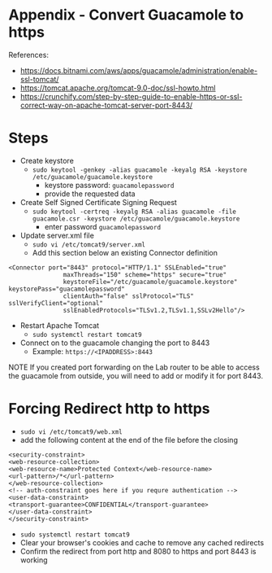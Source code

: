 # Appendix - Convert Guacamole to https

References:
- https://docs.bitnami.com/aws/apps/guacamole/administration/enable-ssl-tomcat/
- https://tomcat.apache.org/tomcat-9.0-doc/ssl-howto.html
- https://crunchify.com/step-by-step-guide-to-enable-https-or-ssl-correct-way-on-apache-tomcat-server-port-8443/

# Steps
- Create keystore
  - `sudo keytool -genkey -alias guacamole -keyalg RSA -keystore /etc/guacamole/guacamole.keystore`
    - keystore password: `guacamolepassword`
    - provide the requested data
- Create Self Signed Certificate Signing Request
  - `sudo keytool -certreq -keyalg RSA -alias guacamole -file guacamole.csr -keystore /etc/guacamole/guacamole.keystore`
    - enter password `guacamolepassword`
- Update server.xml file
  - `sudo vi /etc/tomcat9/server.xml`
  - Add this section below an existing Connector definition
```
<Connector port="8443" protocol="HTTP/1.1" SSLEnabled="true"
               maxThreads="150" scheme="https" secure="true"
               keystoreFile="/etc/guacamole/guacamole.keystore" keystorePass="guacamolepassword"
               clientAuth="false" sslProtocol="TLS" sslVerifyClient="optional"
               sslEnabledProtocols="TLSv1.2,TLSv1.1,SSLv2Hello"/>
```
- Restart Apache Tomcat
  - `sudo systemctl restart tomcat9`
- Connect on to the guacamole changing the port to 8443
  - Example: `https://<IPADDRESS>:8443`

NOTE If you created port forwarding on the Lab router to be able to access the guacamole from outside, you will need to add or modify it for port 8443.

# Forcing Redirect http to https
- `sudo vi /etc/tomcat9/web.xml`
- add the following content at the end of the file before the closing </web-app>
~~~
<security-constraint>
<web-resource-collection>
<web-resource-name>Protected Context</web-resource-name>
<url-pattern>/*</url-pattern>
</web-resource-collection>
<!-- auth-constraint goes here if you requre authentication -->
<user-data-constraint>
<transport-guarantee>CONFIDENTIAL</transport-guarantee>
</user-data-constraint>
</security-constraint>
~~~
- `sudo systemctl restart tomcat9`
- Clear your browser's cookies and cache to remove any cached redirects
- Confirm the redirect from port http and 8080 to https and port 8443 is working
